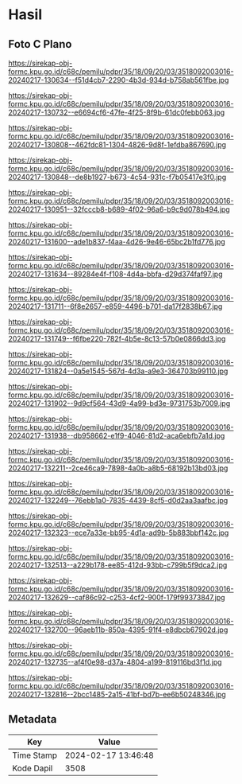 # Hasil

## Foto C Plano

https://sirekap-obj-formc.kpu.go.id/c68c/pemilu/pdpr/35/18/09/20/03/3518092003016-20240217-130634--f51d4cb7-2290-4b3d-934d-b758ab561fbe.jpg

https://sirekap-obj-formc.kpu.go.id/c68c/pemilu/pdpr/35/18/09/20/03/3518092003016-20240217-130732--e6694cf6-47fe-4f25-8f9b-61dc0febb063.jpg

https://sirekap-obj-formc.kpu.go.id/c68c/pemilu/pdpr/35/18/09/20/03/3518092003016-20240217-130808--462fdc81-1304-4826-9d8f-1efdba867690.jpg

https://sirekap-obj-formc.kpu.go.id/c68c/pemilu/pdpr/35/18/09/20/03/3518092003016-20240217-130848--de8b1927-b673-4c54-931c-f7b05417e3f0.jpg

https://sirekap-obj-formc.kpu.go.id/c68c/pemilu/pdpr/35/18/09/20/03/3518092003016-20240217-130951--32fcccb8-b689-4f02-96a6-b9c9d078b494.jpg

https://sirekap-obj-formc.kpu.go.id/c68c/pemilu/pdpr/35/18/09/20/03/3518092003016-20240217-131600--ade1b837-f4aa-4d26-9e46-65bc2b1fd776.jpg

https://sirekap-obj-formc.kpu.go.id/c68c/pemilu/pdpr/35/18/09/20/03/3518092003016-20240217-131634--89284e4f-f108-4d4a-bbfa-d29d374faf97.jpg

https://sirekap-obj-formc.kpu.go.id/c68c/pemilu/pdpr/35/18/09/20/03/3518092003016-20240217-131711--6f8e2657-e859-4496-b701-da17f2838b67.jpg

https://sirekap-obj-formc.kpu.go.id/c68c/pemilu/pdpr/35/18/09/20/03/3518092003016-20240217-131749--f6fbe220-782f-4b5e-8c13-57b0e0866dd3.jpg

https://sirekap-obj-formc.kpu.go.id/c68c/pemilu/pdpr/35/18/09/20/03/3518092003016-20240217-131824--0a5e1545-567d-4d3a-a9e3-364703b99110.jpg

https://sirekap-obj-formc.kpu.go.id/c68c/pemilu/pdpr/35/18/09/20/03/3518092003016-20240217-131902--9d9cf564-43d9-4a99-bd3e-9731753b7009.jpg

https://sirekap-obj-formc.kpu.go.id/c68c/pemilu/pdpr/35/18/09/20/03/3518092003016-20240217-131938--db958662-e1f9-4046-81d2-aca6ebfb7a1d.jpg

https://sirekap-obj-formc.kpu.go.id/c68c/pemilu/pdpr/35/18/09/20/03/3518092003016-20240217-132211--2ce46ca9-7898-4a0b-a8b5-68192b13bd03.jpg

https://sirekap-obj-formc.kpu.go.id/c68c/pemilu/pdpr/35/18/09/20/03/3518092003016-20240217-132249--76ebb1a0-7835-4439-8cf5-d0d2aa3aafbc.jpg

https://sirekap-obj-formc.kpu.go.id/c68c/pemilu/pdpr/35/18/09/20/03/3518092003016-20240217-132323--ece7a33e-bb95-4d1a-ad9b-5b883bbf142c.jpg

https://sirekap-obj-formc.kpu.go.id/c68c/pemilu/pdpr/35/18/09/20/03/3518092003016-20240217-132513--a229b178-ee85-412d-93bb-c799b5f9dca2.jpg

https://sirekap-obj-formc.kpu.go.id/c68c/pemilu/pdpr/35/18/09/20/03/3518092003016-20240217-132629--caf86c92-c253-4cf2-900f-179f99373847.jpg

https://sirekap-obj-formc.kpu.go.id/c68c/pemilu/pdpr/35/18/09/20/03/3518092003016-20240217-132700--96aeb11b-850a-4395-91f4-e8dbcb67902d.jpg

https://sirekap-obj-formc.kpu.go.id/c68c/pemilu/pdpr/35/18/09/20/03/3518092003016-20240217-132735--af4f0e98-d37a-4804-a199-819116bd3f1d.jpg

https://sirekap-obj-formc.kpu.go.id/c68c/pemilu/pdpr/35/18/09/20/03/3518092003016-20240217-132816--2bcc1485-2a15-41bf-bd7b-ee6b50248346.jpg


## Metadata

| Key        | Value               |
| ---------- | ------------------- |
| Time Stamp | 2024-02-17 13:46:48 |
| Kode Dapil | 3508                |



